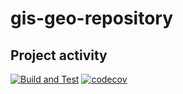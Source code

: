 # gis-geo-repository

## Project activity


[![Build and Test](https://github.com/unicef-drp/gis-geo-repository/actions/workflows/build-and-test.yaml/badge.svg)](https://github.com/unicef-drp/gis-geo-repository/actions/workflows/build-and-test.yaml)
[![codecov](https://codecov.io/gh/unicef-drp/gis-geo-repository/branch/develop/graph/badge.svg)](https://codecov.io/gh/unicef-drp/gis-geo-repository/)

